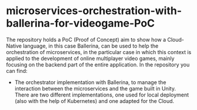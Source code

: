 # microservices-orchestration-with-ballerina-for-videogame-PoC
The repository holds a PoC (Proof of Concept) aim to show how a Cloud-Native language, in this case Ballerina, can be used to help the orchestration of microservices, in the particular case in which this context is applied to the development of online multiplayer video games, mainly focusing on the backend part of the entire application. In the repository you can find:
- The orchestrator implementation with Ballerina, to manage the interaction between the microservices and the game built in Unity. There are two different implementations, one used for local deployment (also with the help of Kubernetes) and one adapted for the Cloud.
